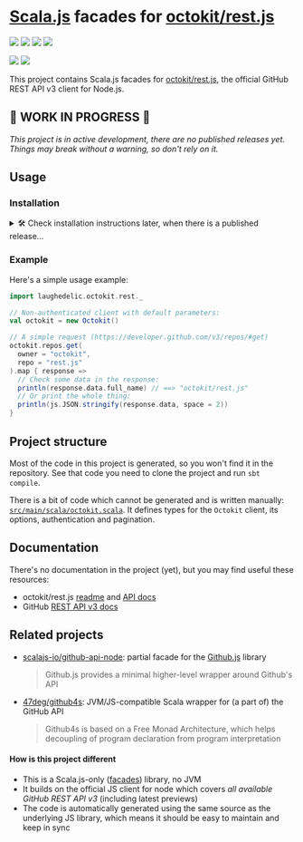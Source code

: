 # [Scala.js] facades for [octokit/rest.js]

[![](https://travis-ci.com/laughedelic/scalajs-octokit.svg?branch=master)](https://travis-ci.com/laughedelic/scalajs-octokit)
[![](http://img.shields.io/github/release/laughedelic/scalajs-octokit/all.svg)](https://github.com/laughedelic/scalajs-octokit/releases/latest)
[![](https://img.shields.io/badge/license-MPL--2.0-blue.svg)](https://www.tldrlegal.com/l/mpl-2.0)
[![](https://img.shields.io/badge/contact-gitter_chat-dd1054.svg)](https://gitter.im/laughedelic/scalajs-octokit)

[![](https://www.scala-js.org/assets/badges/scalajs-0.6.17.svg)](https://www.scala-js.org)
[![](https://img.shields.io/badge/octokit/rest.js-15.5.0-blue.svg)](https://www.tldrlegal.com/l/mpl-2.0)

This project contains Scala.js facades for [octokit/rest.js], the official GitHub REST API v3 client for Node.js.

## 🚧 WORK IN PROGRESS 🚧

_This project is in active development, there are no published releases yet. Things may break without a warning, so don't rely on it._

## Usage

### Installation

<details><summary>🛠 Check installation instructions later, when there is a published release...</summary>

1. Add Octokit dependency to your project. It's important that the version of the underlying JS library matches the one this facade is built for.

    * If it's a Node.js project where you manage dependencies with npm, run
        ```shell
        npm install @octokit/rest@15.5.0
        ```

    * If it's a Scala.js project use [scalajs-bundler] and add to your `build.sbt`:
        ```scala
        Compile/npmDependencies += "@octokit/rest" -> "15.5.0"
        ```

2. Add facades dependency to your `build.sbt`:
    ```scala
    resolvers += Resolver.jcenterRepo
    libraryDependencies += "laughedelic" %%% "scalajs-octokit" % "<version>"
    ```
    (see the latest release version on the badge above)

</details>

### Example

Here's a simple usage example:

```scala
import laughedelic.octokit.rest._

// Non-authenticated client with default parameters:
val octokit = new Octokit()

// A simple request (https://developer.github.com/v3/repos/#get)
octokit.repos.get(
  owner = "octokit",
  repo = "rest.js"
).map { response =>
  // Check some data in the response:
  println(response.data.full_name) // ==> "octokit/rest.js"
  // Or print the whole thing:
  println(js.JSON.stringify(response.data, space = 2))
}
```

## Project structure

Most of the code in this project is generated, so you won't find it in the repository. See that code you need to clone the project and run `sbt compile`.

There is a bit of code which cannot be generated and is written manually: [`src/main/scala/octokit.scala`](src/main/scala/octokit.scala). It defines types for the `Octokit` client, its options, authentication and pagination.

## Documentation

There's no documentation in the project (yet), but you may find useful these resources:
* octokit/rest.js [readme](https://github.com/octokit/rest.js#restjs) and [API docs](https://octokit.github.io/rest.js)
* GitHub [REST API v3 docs](https://developer.github.com/v3)

## Related projects

* [scalajs-io/github-api-node](https://github.com/scalajs-io/github-api-node): partial facade for the [Github.js](http://github-tools.github.io/github) library
    > Github.js provides a minimal higher-level wrapper around Github's API

* [47deg/github4s](http://47deg.github.io/github4s): JVM/JS-compatible Scala wrapper for (a part of) the GitHub API
    > Github4s is based on a Free Monad Architecture, which helps decoupling of program declaration from program interpretation

#### How is this project different

* This is a Scala.js-only ([facades](https://www.scala-js.org/doc/interoperability/facade-types.html)) library, no JVM
* It builds on the official JS client for node which covers _all available GitHub REST API v3_ (including latest previews)
* The code is automatically generated using the same source as the underlying JS library, which means it should be easy to maintain and keep in sync

[Scala.js]: https://www.scala-js.org
[octokit/rest.js]: https://github.com/octokit/rest.js
[scalajs-bundler]: https://github.com/scalacenter/scalajs-bundler
